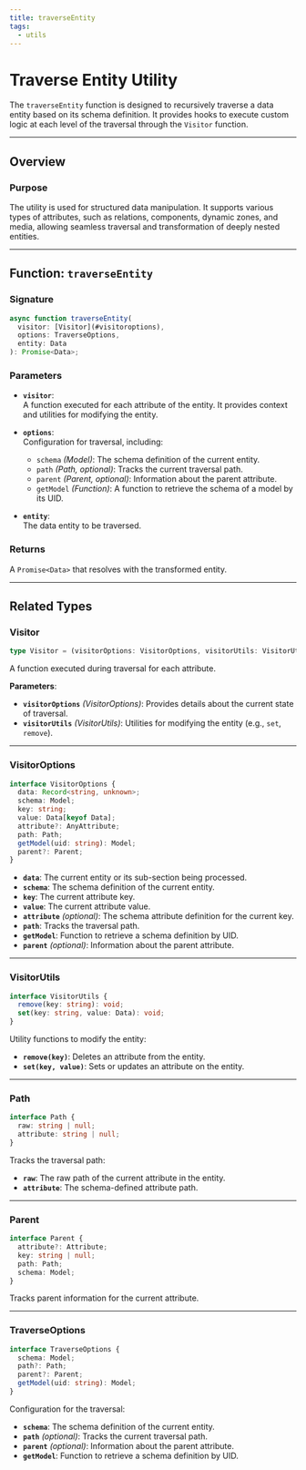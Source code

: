 ```yaml
---
title: traverseEntity
tags:
  - utils
---
```



# Traverse Entity Utility

The `traverseEntity` function is designed to recursively traverse a data entity based on its schema definition. It provides hooks to execute custom logic at each level of the traversal through the `Visitor` function.

---

## Overview

### Purpose
The utility is used for structured data manipulation. It supports various types of attributes, such as relations, components, dynamic zones, and media, allowing seamless traversal and transformation of deeply nested entities.

---

## Function: `traverseEntity`

### Signature
```typescript
async function traverseEntity(
  visitor: [Visitor](#visitoroptions),
  options: TraverseOptions,
  entity: Data
): Promise<Data>;
```

### Parameters
- **`visitor`**:  
  A function executed for each attribute of the entity. It provides context and utilities for modifying the entity.

- **`options`**:  
  Configuration for traversal, including:
  - `schema` *(Model)*: The schema definition of the current entity.
  - `path` *(Path, optional)*: Tracks the current traversal path.
  - `parent` *(Parent, optional)*: Information about the parent attribute.
  - `getModel` *(Function)*: A function to retrieve the schema of a model by its UID.

- **`entity`**:  
  The data entity to be traversed.

### Returns
A `Promise<Data>` that resolves with the transformed entity.

---

## Related Types

### Visitor
```typescript
type Visitor = (visitorOptions: VisitorOptions, visitorUtils: VisitorUtils) => void;
```
A function executed during traversal for each attribute.  

**Parameters**:  
- **`visitorOptions`** *(VisitorOptions)*: Provides details about the current state of traversal.  
- **`visitorUtils`** *(VisitorUtils)*: Utilities for modifying the entity (e.g., `set`, `remove`).

---

### VisitorOptions
```typescript
interface VisitorOptions {
  data: Record<string, unknown>;
  schema: Model;
  key: string;
  value: Data[keyof Data];
  attribute?: AnyAttribute;
  path: Path;
  getModel(uid: string): Model;
  parent?: Parent;
}
```

- **`data`**: The current entity or its sub-section being processed.  
- **`schema`**: The schema definition of the current entity.  
- **`key`**: The current attribute key.  
- **`value`**: The current attribute value.  
- **`attribute`** *(optional)*: The schema attribute definition for the current key.  
- **`path`**: Tracks the traversal path.  
- **`getModel`**: Function to retrieve a schema definition by UID.  
- **`parent`** *(optional)*: Information about the parent attribute.

---

### VisitorUtils
```typescript
interface VisitorUtils {
  remove(key: string): void;
  set(key: string, value: Data): void;
}
```
Utility functions to modify the entity:  
- **`remove(key)`**: Deletes an attribute from the entity.  
- **`set(key, value)`**: Sets or updates an attribute on the entity.

---

### Path
```typescript
interface Path {
  raw: string | null;
  attribute: string | null;
}
```
Tracks the traversal path:
- **`raw`**: The raw path of the current attribute in the entity.  
- **`attribute`**: The schema-defined attribute path.

---

### Parent
```typescript
interface Parent {
  attribute?: Attribute;
  key: string | null;
  path: Path;
  schema: Model;
}
```
Tracks parent information for the current attribute.

---

### TraverseOptions
```typescript
interface TraverseOptions {
  schema: Model;
  path?: Path;
  parent?: Parent;
  getModel(uid: string): Model;
}
```
Configuration for the traversal:
- **`schema`**: The schema definition of the current entity.  
- **`path`** *(optional)*: Tracks the current traversal path.  
- **`parent`** *(optional)*: Information about the parent attribute.  
- **`getModel`**: Function to retrieve a schema definition by UID.
